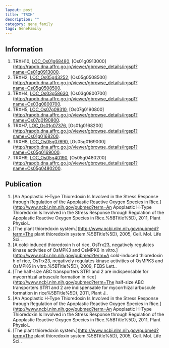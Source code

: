 ```yaml
---
layout: post
title: "TRXH"
description: ""
category: gene family
tags: GeneFamily
---
```


## Information
1. TRXH10, [LOC_Os01g68480](http://rice.plantbiology.msu.edu/cgi-bin/ORF_infopage.cgi?orf=LOC_Os01g68480), [Os01g0913000](http://rapdb.dna.affrc.go.jp/viewer/gbrowse_details/irgsp1?name=Os01g0913000.
2. TRXH2, [LOC_Os05g43252](http://rice.plantbiology.msu.edu/cgi-bin/ORF_infopage.cgi?orf=LOC_Os05g43252), [Os05g0508500](http://rapdb.dna.affrc.go.jp/viewer/gbrowse_details/irgsp1?name=Os05g0508500.
3. TRXH4, [LOC_Os03g58630](http://rice.plantbiology.msu.edu/cgi-bin/ORF_infopage.cgi?orf=LOC_Os03g58630), [Os03g0800700](http://rapdb.dna.affrc.go.jp/viewer/gbrowse_details/irgsp1?name=Os03g0800700.
4. TRXH5, [LOC_Os07g09310](http://rice.plantbiology.msu.edu/cgi-bin/ORF_infopage.cgi?orf=LOC_Os07g09310), [Os07g0190800](http://rapdb.dna.affrc.go.jp/viewer/gbrowse_details/irgsp1?name=Os07g0190800.
5. TRXH7, [LOC_Os01g07376](http://rice.plantbiology.msu.edu/cgi-bin/ORF_infopage.cgi?orf=LOC_Os01g07376), [Os01g0168200](http://rapdb.dna.affrc.go.jp/viewer/gbrowse_details/irgsp1?name=Os01g0168200.
6. TRXH8, [LOC_Os05g07690](http://rice.plantbiology.msu.edu/cgi-bin/ORF_infopage.cgi?orf=LOC_Os05g07690), [Os05g0169000](http://rapdb.dna.affrc.go.jp/viewer/gbrowse_details/irgsp1?name=Os05g0169000.
7. TRXH9, [LOC_Os05g40190](http://rice.plantbiology.msu.edu/cgi-bin/ORF_infopage.cgi?orf=LOC_Os05g40190), [Os05g0480200](http://rapdb.dna.affrc.go.jp/viewer/gbrowse_details/irgsp1?name=Os05g0480200.

## Publication
1. [An Apoplastic H-Type Thioredoxin Is Involved in the Stress Response through Regulation of the Apoplastic Reactive Oxygen Species in Rice.](http://www.ncbi.nlm.nih.gov/pubmed?term=An Apoplastic H-Type Thioredoxin Is Involved in the Stress Response through Regulation of the Apoplastic Reactive Oxygen Species in Rice.%5BTitle%5D), 2011, Plant Physiol..
2. [The plant thioredoxin system.](http://www.ncbi.nlm.nih.gov/pubmed?term=The plant thioredoxin system.%5BTitle%5D), 2005, Cell. Mol. Life Sci..
3. [A cold-induced thioredoxin h of rice, OsTrx23, negatively regulates kinase activities of OsMPK3 and OsMPK6 in vitro.](http://www.ncbi.nlm.nih.gov/pubmed?term=A cold-induced thioredoxin h of rice, OsTrx23, negatively regulates kinase activities of OsMPK3 and OsMPK6 in vitro.%5BTitle%5D), 2009, FEBS Lett..
4. [The half-size ABC transporters STR1 and 2 are indispensable for mycorrhizal arbuscule formation in rice](http://www.ncbi.nlm.nih.gov/pubmed?term=The half-size ABC transporters STR1 and 2 are indispensable for mycorrhizal arbuscule formation in rice%5BTitle%5D), 2011, Plant J..
5. [An Apoplastic H-Type Thioredoxin Is Involved in the Stress Response through Regulation of the Apoplastic Reactive Oxygen Species in Rice.](http://www.ncbi.nlm.nih.gov/pubmed?term=An Apoplastic H-Type Thioredoxin Is Involved in the Stress Response through Regulation of the Apoplastic Reactive Oxygen Species in Rice.%5BTitle%5D), 2011, Plant Physiol..
6. [The plant thioredoxin system.](http://www.ncbi.nlm.nih.gov/pubmed?term=The plant thioredoxin system.%5BTitle%5D), 2005, Cell. Mol. Life Sci..


